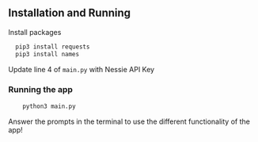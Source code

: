 
## Installation and Running
Install packages
```bash
  pip3 install requests
  pip3 install names
```
Update line 4 of `main.py` with Nessie API Key 

### Running the app
```bash
    python3 main.py
```
Answer the prompts in the terminal to use the different functionality of the app!
